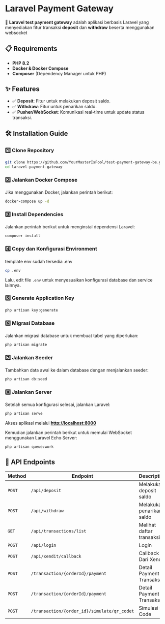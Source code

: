# Laravel Payment Gateway

🚀 **Laravel test payment gateway** adalah aplikasi berbasis Laravel yang menyediakan fitur transaksi **deposit** dan **withdraw** beserta menggunakan websocket

## 📋 Requirements

- **PHP 8.2**
- **Docker & Docker Compose**
- **Composer** (Dependency Manager untuk PHP)

## ✨ Features
- ✅ **Deposit**: Fitur untuk melakukan deposit saldo.
- ✅ **Withdraw**: Fitur untuk penarikan saldo.
- ✅ **Pusher/WebSocket**: Komunikasi real-time untuk update status transaksi.

## 🛠️ Installation Guide
### 1️⃣ Clone Repository
```bash
git clone https://github.com/YourMasterIsFool/test-payment-gateway-be.git
cd laravel-payment-gateway
```

### 2️⃣ Jalankan Docker Compose
Jika menggunakan Docker, jalankan perintah berikut:
```bash
docker-compose up -d
```

### 3️⃣ Install Dependencies
Jalankan perintah berikut untuk menginstal dependensi Laravel:
```bash
composer install
```

### 4️⃣ Copy dan Konfigurasi Environment
template env sudah tersedia .env
```bash
cp .env
```
Lalu, edit file `.env` untuk menyesuaikan konfigurasi database dan service lainnya.

### 5️⃣ Generate Application Key
```bash
php artisan key:generate
```

### 6️⃣ Migrasi Database
Jalankan migrasi database untuk membuat tabel yang diperlukan:
```bash
php artisan migrate
```

### 7️⃣ Jalankan Seeder
Tambahkan data awal ke dalam database dengan menjalankan seeder:
```bash
php artisan db:seed
```

### 8️⃣ Jalankan Server
Setelah semua konfigurasi selesai, jalankan Laravel:
```bash
php artisan serve
```
Akses aplikasi melalui **[http://localhost:8000](http://localhost:8000)**

Kemudian jalankan perintah berikut untuk memulai WebSocket menggunakan Laravel Echo Server:
```bash
php artisan queue:work
```

## 🎯 API Endpoints
| Method | Endpoint | Description |
|--------|---------|-------------|
| `POST` | `/api/deposit` | Melakukan deposit saldo |
| `POST` | `/api/withdraw` | Melakukan penarikan saldo |
| `GET`  | `/api/transactions/list` | Melihat daftar transaksi 
| `POST`  | `/api/login` | Login
| `POST`  | `/api/xendit/callback` | Callback Dari Xendit
| `POST`  | `/transaction/{orderId}/payment` | Detail Payment Transaksi
| `POST`  | `/transaction/{orderId}/payment` | Detail Payment Transaksi
| `POST`  | `/transaction/{order_id}/simulate/qr_codet` | Simulasi QR Code
 
 




